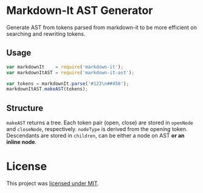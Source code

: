 # Markdown-It AST Generator

Generate AST from tokens parsed from markdown-it to be more efficient on searching and rewriting tokens.

## Usage

```js
var markdownIt    = require('markdown-it');
var markdownItAST = require('markdown-it-ast');

var tokens = markdownIt.parse('#123\n##456');
markdownItAST.makeAST(tokens);
```

## Structure
`makeAST` returns a tree. Each token pair (open, close) are stored in `openNode` and `closeNode`, respectively. `nodeType` is derived from the opening token. Descendants are stored in `children`, can be either a node on AST **or an inline node**.

# License
This project was [licensed under MIT](https://github.com/andy0130tw/markdown-it-ast/LICENSE).
